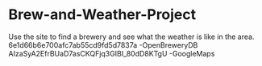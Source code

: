 # Brew-and-Weather-Project
Use the site to find a brewery and see what the weather is like in the area.
6e1d66b6e700afc7ab55cd9fd5d7837a    -OpenBreweryDB
AIzaSyA2EfrBUaD7asCKQFjq3GIBI_80dD8KTgU -GoogleMaps

